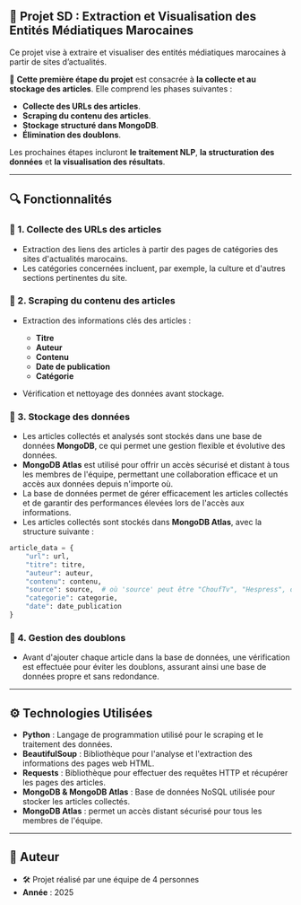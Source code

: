 ## 📌 Projet SD : Extraction et Visualisation des Entités Médiatiques Marocaines
Ce projet vise à extraire et visualiser des entités médiatiques marocaines à partir de sites d’actualités.

🔹 **Cette première étape du projet** est consacrée à **la collecte et au stockage des articles**. Elle comprend les phases suivantes :

- **Collecte des URLs des articles**.
- **Scraping du contenu des articles**.
- **Stockage structuré dans MongoDB**.
- **Élimination des doublons**.
  
Les prochaines étapes incluront **le traitement NLP**, **la structuration des données** et **la visualisation des résultats**.

---

## 🔍 Fonctionnalités  

### 📌 1. Collecte des URLs des articles  
- Extraction des liens des articles à partir des pages de catégories des sites d'actualités marocains.  
- Les catégories concernées incluent, par exemple, la culture et d'autres sections pertinentes du site.


### 📌 2. Scraping du contenu des articles  
- Extraction des informations clés des articles :  
  - **Titre**  
  - **Auteur**  
  - **Contenu**  
  - **Date de publication**  
  - **Catégorie**  

- Vérification et nettoyage des données avant stockage. 


### 📌 3. Stockage des données 
   - Les articles collectés et analysés sont stockés dans une base de données **MongoDB**, ce qui permet une gestion flexible et évolutive des données.
   - **MongoDB Atlas** est utilisé pour offrir un accès sécurisé et distant à tous les membres de l'équipe, permettant une collaboration efficace et un accès aux données depuis n'importe où.
   - La base de données permet de gérer efficacement les articles collectés et de garantir des performances élevées lors de l'accès aux informations.
   - Les articles collectés sont stockés dans **MongoDB Atlas**, avec la structure suivante :  

```python
article_data = {
    "url": url,
    "titre": titre,
    "auteur": auteur,
    "contenu": contenu,
    "source": source,  # où 'source' peut être "ChoufTv", "Hespress", ou "Akhbarona", ou "Le360" 
    "categorie": categorie,
    "date": date_publication
}
  ```

### 📌 4. Gestion des doublons
   - Avant d'ajouter chaque article dans la base de données, une vérification est effectuée pour éviter les doublons, assurant ainsi une base de données propre et sans redondance.

---

## ⚙️ Technologies Utilisées

- **Python** : Langage de programmation utilisé pour le scraping et le traitement des données.
- **BeautifulSoup** : Bibliothèque pour l'analyse et l'extraction des informations des pages web HTML.
- **Requests** : Bibliothèque pour effectuer des requêtes HTTP et récupérer les pages des articles.
- **MongoDB & MongoDB Atlas** : Base de données NoSQL utilisée pour stocker les articles collectés.
- **MongoDB Atlas** : permet un accès distant sécurisé pour tous les membres de l'équipe.

---
## 📌 Auteur
- 🛠 Projet réalisé par une équipe de 4 personnes
- **Année** : 2025
